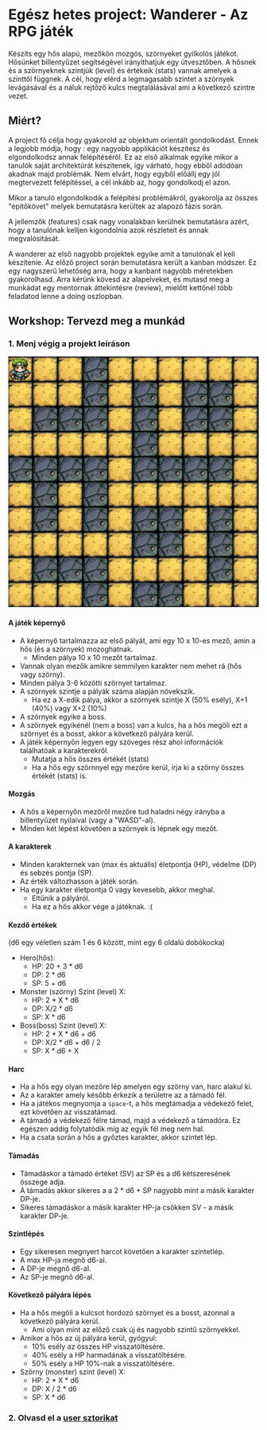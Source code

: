 # Egész hetes project: Wanderer - Az RPG játék

Készíts egy hős alapú, mezőkön mozgós, szörnyeket gyilkolós játékot.
Hősünket billentyűzet segítségével irányíthatjuk egy útvesztőben. A hősnek és
a szörnyeknek szintjük (level) és értékeik (stats) vannak amelyek a szinttől
függnek. A cél, hogy elérd a legmagasabb szintet a szörnyek levágásával és
a náluk rejtőző kulcs megtalálásával ami a következő szintre vezet.

## Miért?

A project fő célja hogy gyakorold az objektum orientált gondolkodást. Ennek a
legjobb módja, hogy : egy nagyobb applikációt készítesz és elgondolkodsz annak
felépítéséről. Ez az első alkalmak egyike mikor a tanulók saját architektúrát
készítenek, így várható, hogy ebből adódóan akadnak majd problémák. Nem elvárt,
hogy egyből előállj egy jól megtervezett felépítéssel, a cél inkább az, hogy
gondolkodj el azon.

Mikor a tanuló elgondolkodik a felépítési problémákról, gyakorolja az összes
"építőkövet" melyek bemutatásra kerültek az alapozó fázis során.

A jellemzők (features) csak nagy vonalakban kerülnek bemutatásra azért, hogy
a tanulónak kelljen kigondolnia azok részleteit és annak megvalósítását.

A wanderer az első nagyobb projektek egyike amit a tanulónak el kell készítenie.
Az előző project során bemutatásra került a kanban módszer. Ez egy nagyszerű
lehetőség arra, hogy a kanbant nagyobb méretekben gyakorolhasd. Arra kérünk
kövesd az alapelveket, és mutasd meg a munkádat egy mentornak áttekintésre
(review), mielőtt kettőnél több feladatod lenne a doing oszlopban.

## Workshop: Tervezd meg a munkád

### 1. Menj végig a projekt leíráson

![hero map](img/hero-map.png)

#### A játék képernyő

- A képernyő tartalmazza az első pályát, ami egy 10 x 10-es mező, amin a
  hős (és a szörnyek) mozoghatnak.
  - Minden pálya 10 x 10 mezőt tartalmaz.
- Vannak olyan mezők amikre semmilyen karakter nem mehet rá (hős vagy szörny).
- Minden pálya 3-6 közötti szörnyet tartalmaz.
- A szörnyek szintje a pályák száma alapján növekszik.
  - Ha ez a X-edik pálya, akkor a szörnyek szintje X (50% esély), X+1 (40%)
    vagy X+2 (10%)
- A szörnyek egyike a boss.
- A szörnyek egyikénél (nem a boss) van a kulcs, ha a hős megöli ezt a
  szörnyet és a bosst, akkor a következő pályára kerül.
- A játék képernyőn legyen egy szöveges rész ahol információk találhatóak
  a karakterekről.
  - Mutatja a hős összes értékét (stats)
  - Ha a hős egy szörnnyel egy mezőre kerül, írja ki a szörny összes értékét
    (stats) is.

#### Mozgás

- A hős a képernyőn mezőről mezőre tud haladni négy irányba a billentyűzet
  nyilaival (vagy a "WASD"-al).
- Minden két lépést követően a szörnyek is lépnek egy mezőt.

#### A karakterek

- Minden karakternek van (max és aktuális) életpontja (HP), védelme (DP) és
  sebzés pontja (SP).
- Az érték változhasson a játék során.
- Ha egy karakter életpontja 0 vagy kevesebb, akkor meghal.
  - Eltűnik a pályáról.
  - Ha ez a hős akkor vége a játéknak. :(

#### Kezdő értékek

(d6 egy véletlen szám 1 és 6 között, mint egy 6 oldalú dobókocka)

- Hero(hős):
  - HP: 20 + 3 \* d6
  - DP: 2 \* d6
  - SP: 5 + d6
- Monster (szörny) Szint (level) X:
  - HP: 2 \* X \* d6
  - DP: X/2 \* d6
  - SP: X \* d6
- Boss(boss) Szint (level) X:
  - HP: 2 \* X \* d6 + d6
  - DP: X/2 \* d6 + d6 / 2
  - SP: X \* d6 + X

#### Harc

- Ha a hős egy olyan mezőre lép amelyen egy szörny van, harc alakul ki.
- Az a karakter amely később érkezik a területre az a támadó fél.
- Ha a játékos megnyomja a `space`-t, a hős megtámadja a védekező felet,
  ezt követően az visszatámad.
- A támadó a védekező félre támad, majd a védekező a támadóra. Ez egészen
  addig folytatódik míg az egyik fél meg nem hal.
- Ha a csata során a hős a győztes karakter, akkor szintet lép.

#### Támadás

- Támadáskor a támadó értéket (SV) az SP és a d6 kétszeresének összege adja.
- A támadás akkor sikeres a a 2 \* d6 + SP nagyobb mint a másik karakter DP-je.
- Sikeres támadáskor a másik karakter HP-ja csökken SV - a másik karakter DP-je.

#### Szintlépés

- Egy sikeresen megnyert harcot követően a karakter szintetlép.
- A max HP-ja megnő d6-al.
- A DP-je megnő d6-al.
- Az SP-je megnő d6-al.

#### Következő pályára lépés

- Ha a hős megöli a kulcsot hordozó szörnyet és a bosst, azonnal a következő
  pályára kerül.
  - Ami olyan mint az előző csak új és nagyobb szintű szörnyekkel.
- Amikor a hős az új pályára kerül, gyógyul:
  - 10% esély az összes HP visszatöltésére.
  - 40% esély a HP harmadának a visszatöltésére.
  - 50% esély a HP 10%-nak a visszatöltésére.
- Szörny (monster) szint (level) X:
  - HP: 2 \* X \* d6
  - DP: X / 2 \* d6
  - SP: X \* d6

### 2. Olvasd el a [user sztorikat](stories.hu.md)